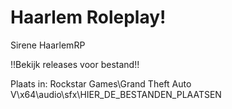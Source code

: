 
# Haarlem Roleplay!
Sirene HaarlemRP

!!Bekijk releases voor bestand!!

Plaats in: Rockstar Games\Grand Theft Auto V\x64\audio\sfx\HIER_DE_BESTANDEN_PLAATSEN
